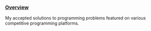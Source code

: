 ### <ins>Overview</ins>
My accepted solutions to programming problems featured on various competitive programming platforms.
